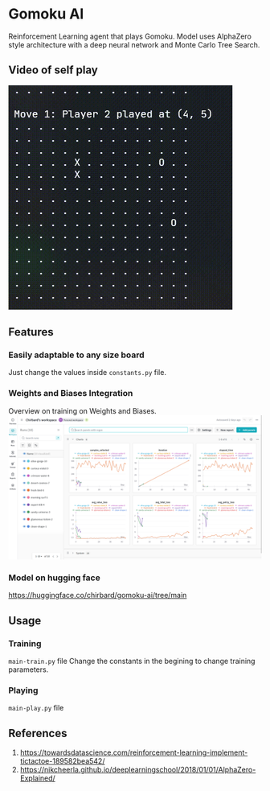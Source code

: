 # Gomoku AI

Reinforcement Learning agent that plays Gomoku. Model uses AlphaZero style architecture with a deep neural network and Monte Carlo Tree Search.

## Video of self play

![Video of self play](gomoku-ai-reply.gif)

## Features

### Easily adaptable to any size board

Just change the values inside `constants.py` file.

### Weights and Biases Integration

Overview on training on Weights and Biases.
![Weights and Biases dashboard](image.png)

### Model on hugging face

https://huggingface.co/chirbard/gomoku-ai/tree/main

## Usage

### Training

`main-train.py` file
Change the constants in the begining to change training parameters.

### Playing

`main-play.py` file

## References

1. https://towardsdatascience.com/reinforcement-learning-implement-tictactoe-189582bea542/
2. https://nikcheerla.github.io/deeplearningschool/2018/01/01/AlphaZero-Explained/
